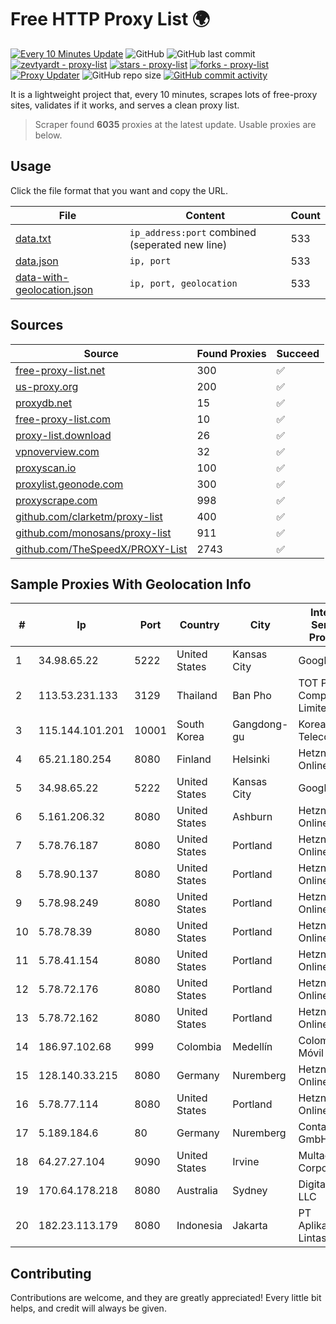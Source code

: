 
# Free HTTP Proxy List 🌍

[![Every 10 Minutes Update](https://github.com/mertguvencli/http-proxy-list/actions/workflows/main.yml/badge.svg?branch=main)](https://github.com/mertguvencli/http-proxy-list/actions/workflows/main.yml)
![GitHub](https://img.shields.io/github/license/mertguvencli/http-proxy-list)
![GitHub last commit](https://img.shields.io/github/last-commit/mertguvencli/http-proxy-list)
[![zevtyardt - proxy-list](https://img.shields.io/static/v1?label=zevtyardt&message=proxy-list&color=blue&logo=github)](https://github.com/zevtyardt/proxy-list "Go to GitHub repo")
[![stars - proxy-list](https://img.shields.io/github/stars/zevtyardt/proxy-list?style=social)](https://github.com/zevtyardt/proxy-list)
[![forks - proxy-list](https://img.shields.io/github/forks/zevtyardt/proxy-list?style=social)](https://github.com/zevtyardt/proxy-list)
[![Proxy Updater](https://github.com/zevtyardt/proxy-list/workflows/Proxy%20Updater/badge.svg)](https://github.com/zevtyardt/proxy-list/actions?query=workflow:"Proxy+Updater")
![GitHub repo size](https://img.shields.io/github/repo-size/zevtyardt/proxy-list)
[![GitHub commit activity](https://img.shields.io/github/commit-activity/m/zevtyardt/proxy-list?logo=commits)](https://github.com/zevtyardt/proxy-list/commits/main)

It is a lightweight project that, every 10 minutes, scrapes lots of free-proxy sites, validates if it works, and serves a clean proxy list.

> Scraper found **6035** proxies at the latest update. Usable proxies are below.

## Usage

Click the file format that you want and copy the URL.

|File|Content|Count|
|----|-------|-----|
|[data.txt](https://raw.githubusercontent.com/mertguvencli/http-proxy-list/main/proxy-list/data.txt)|`ip_address:port` combined (seperated new line)|533|
|[data.json](https://raw.githubusercontent.com/mertguvencli/http-proxy-list/main/proxy-list/data.json)|`ip, port`|533|
|[data-with-geolocation.json](https://raw.githubusercontent.com/mertguvencli/http-proxy-list/main/proxy-list/data-with-geolocation.json)|`ip, port, geolocation`|533|

## Sources

|Source|Found Proxies|Succeed|
|------|-------------|-------|
|[free-proxy-list.net](https://free-proxy-list.net)|300|✅|
|[us-proxy.org](https://www.us-proxy.org)|200|✅|
|[proxydb.net](http://proxydb.net)|15|✅|
|[free-proxy-list.com](https://free-proxy-list.com/?page=&port=&type%5B%5D=http&type%5B%5D=https&up_time=0&search=Search)|10|✅|
|[proxy-list.download](https://www.proxy-list.download/HTTP)|26|✅|
|[vpnoverview.com](https://vpnoverview.com/privacy/anonymous-browsing/free-proxy-servers)|32|✅|
|[proxyscan.io](https://www.proxyscan.io)|100|✅|
|[proxylist.geonode.com](https://proxylist.geonode.com/api/proxy-list?limit=300&page=1&sort_by=lastChecked&sort_type=desc&protocols=http,https)|300|✅|
|[proxyscrape.com](https://api.proxyscrape.com/v2/?request=displayproxies&protocol=http&timeout=10000&country=all&ssl=all&anonymity=all)|998|✅|
|[github.com/clarketm/proxy-list](https://raw.githubusercontent.com/clarketm/proxy-list/master/proxy-list-raw.txt)|400|✅|
|[github.com/monosans/proxy-list](https://raw.githubusercontent.com/monosans/proxy-list/main/proxies/http.txt)|911|✅|
|[github.com/TheSpeedX/PROXY-List](https://raw.githubusercontent.com/TheSpeedX/PROXY-List/master/http.txt)|2743|✅|


## Sample Proxies With Geolocation Info

|#|Ip|Port|Country|City|Internet Service Provider|
|-|--|----|-------|----|-------------------------|
|1|34.98.65.22|5222|United States|Kansas City|Google LLC|
|2|113.53.231.133|3129|Thailand|Ban Pho|TOT Public Company Limited|
|3|115.144.101.201|10001|South Korea|Gangdong-gu|Korea Telecom|
|4|65.21.180.254|8080|Finland|Helsinki|Hetzner Online GmbH|
|5|34.98.65.22|5222|United States|Kansas City|Google LLC|
|6|5.161.206.32|8080|United States|Ashburn|Hetzner Online GmbH|
|7|5.78.76.187|8080|United States|Portland|Hetzner Online GmbH|
|8|5.78.90.137|8080|United States|Portland|Hetzner Online GmbH|
|9|5.78.98.249|8080|United States|Portland|Hetzner Online GmbH|
|10|5.78.78.39|8080|United States|Portland|Hetzner Online GmbH|
|11|5.78.41.154|8080|United States|Portland|Hetzner Online GmbH|
|12|5.78.72.176|8080|United States|Portland|Hetzner Online GmbH|
|13|5.78.72.162|8080|United States|Portland|Hetzner Online GmbH|
|14|186.97.102.68|999|Colombia|Medellín|Colombia Móvil|
|15|128.140.33.215|8080|Germany|Nuremberg|Hetzner Online GmbH|
|16|5.78.77.114|8080|United States|Portland|Hetzner Online GmbH|
|17|5.189.184.6|80|Germany|Nuremberg|Contabo GmbH|
|18|64.27.27.104|9090|United States|Irvine|Multacom Corporation|
|19|170.64.178.218|8080|Australia|Sydney|DigitalOcean, LLC|
|20|182.23.113.179|8080|Indonesia|Jakarta|PT Aplikanusa Lintasarta|



## Contributing

Contributions are welcome, and they are greatly appreciated! Every
little bit helps, and credit will always be given.

